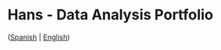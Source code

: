 # Hans - Data Analysis Portfolio 
([Spanish](https://github.com/HansAllTech/Hans_Data_Analysis_Portfolio/blob/main/Proyectos.md#tabla-de-contenido-es--en) | [English](https://github.com/HansAllTech/Hans_Data_Analysis_Portfolio/blob/main/Projects.md#table-of-content-es--en))                                                      
                                                                                                                                                                       
                                                                                       
                                                                                                      
                                                                           
                                                                
                                                 
                                                                        
                          
               
      
     
       
  
